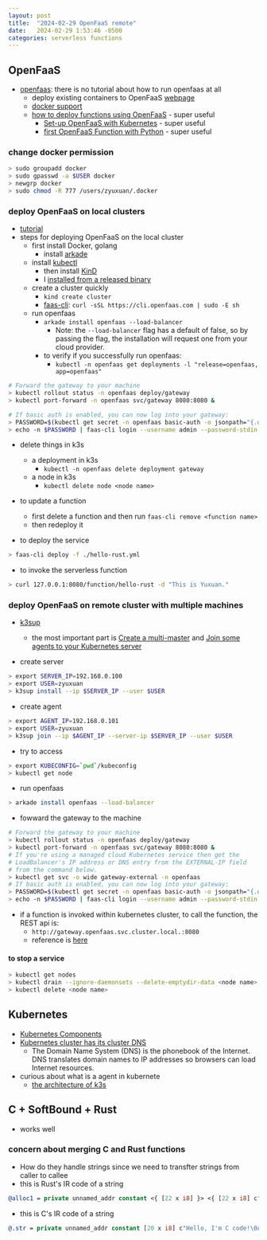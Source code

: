 ```yaml
---
layout: post
title:  "2024-02-29 OpenFaaS remote"
date:   2024-02-29 1:53:46 -0500
categories: serverless functions
---
```


## OpenFaaS
- [openfaas](https://github.com/openfaas): there is no tutorial about how to run openfaas at all
	+ deploy existing containers to OpenFaaS [webpage](https://www.openfaas.com/blog/porting-existing-containers-to-openfaas/)
	+ [docker support](https://docs.openfaas.com/languages/dockerfile/)
  + [how to deploy functions using OpenFaaS](https://gcore.com/learning/create-serverless-functions-with-openfaas/) - super useful
	+ [Set-up OpenFaaS with Kubernetes](https://github.com/openfaas/workshop/blob/master/lab1b.md#run-on-digitaloceans-kubernetes-service) - super useful
	+ [first OpenFaaS Function with Python](https://docs.openfaas.com/tutorials/first-python-function/) - super useful

### change docker permission

```bash
> sudo groupadd docker 
> sudo gpasswd -a $USER docker
> newgrp docker 
> sudo chmod -R 777 /users/zyuxuan/.docker
```
	
### deploy OpenFaaS on local clusters
- [tutorial](https://docs.openfaas.com/deployment/kubernetes/)
- steps for deploying OpenFaaS on the local cluster
  + first install Docker, golang
	+ install [arkade](https://github.com/alexellis/arkade)
  + install [kubectl](https://kubernetes.io/docs/tasks/tools/install-kubectl-linux/)
	+ then install [KinD](https://kind.sigs.k8s.io/) 
    * I [installed from a released binary](https://kind.sigs.k8s.io/docs/user/quick-start/#installing-from-release-binaries)
  + create a cluster quickly
    * `kind create cluster`	
	+ [faas-cli](https://docs.openfaas.com/cli/install/): `curl -sSL https://cli.openfaas.com | sudo -E sh`
  + run openfaas
    * `arkade install openfaas --load-balancer`
      - Note: the `--load-balancer` flag has a default of false, so by passing the flag, the installation will request one from your cloud provider.
    * to verify if you successfully run openfaas: 
      - `kubectl -n openfaas get deployments -l "release=openfaas, app=openfaas"`

```bash
# Forward the gateway to your machine
> kubectl rollout status -n openfaas deploy/gateway
> kubectl port-forward -n openfaas svc/gateway 8080:8080 &

# If basic auth is enabled, you can now log into your gateway:
> PASSWORD=$(kubectl get secret -n openfaas basic-auth -o jsonpath="{.data.basic-auth-password}" | base64 --decode; echo)
> echo -n $PASSWORD | faas-cli login --username admin --password-stdin
```

- delete things in k3s
  + a deployment in k3s
    * `kubectl -n openfaas delete deployment gateway` 
  + a node in k3s
    * `kubectl delete node <node name>`

- to update a function
	+ first delete a function and then run `faas-cli remove <function name>`
  + then redeploy it

- to deploy the service

```bash
> faas-cli deploy -f ./hello-rust.yml
```

- to invoke the serverless function

```bash
> curl 127.0.0.1:8080/function/hello-rust -d "This is Yuxuan."
```




### deploy OpenFaaS on remote cluster with multiple machines
- [k3sup](https://github.com/alexellis/k3sup)
  + the most important part is [Create a multi-master](https://github.com/alexellis/k3sup?tab=readme-ov-file#create-a-multi-master-ha-setup-with-embedded-etcd) and [Join some agents to your Kubernetes server](https://github.com/alexellis/k3sup?tab=readme-ov-file#-join-some-agents-to-your-kubernetes-server)

- create server

```bash
> export SERVER_IP=192.168.0.100
> export USER=zyuxuan
> k3sup install --ip $SERVER_IP --user $USER
```

- create agent

```bash
> export AGENT_IP=192.168.0.101
> export USER=zyuxuan
> k3sup join --ip $AGENT_IP --server-ip $SERVER_IP --user $USER
```

- try to access

```bash
> export KUBECONFIG=`pwd`/kubeconfig
> kubectl get node
```

- run openfaas

```bash
> arkade install openfaas --load-balancer
```

- fowward the gateway to the machine

```bash
# Forward the gateway to your machine
> kubectl rollout status -n openfaas deploy/gateway
> kubectl port-forward -n openfaas svc/gateway 8080:8080 &
# If you're using a managed cloud Kubernetes service then get the 
# LoadBalancer's IP address or DNS entry from the EXTERNAL-IP field 
# from the command below.
> kubectl get svc -o wide gateway-external -n openfaas
# If basic auth is enabled, you can now log into your gateway:
> PASSWORD=$(kubectl get secret -n openfaas basic-auth -o jsonpath="{.data.basic-auth-password}" | base64 --decode; echo)
> echo -n $PASSWORD | faas-cli login --username admin --password-stdin
```

- if a function is invoked within kubernetes cluster, to call the function, the REST api is:
  + `http://gateway.openfaas.svc.cluster.local.:8080`
  + reference is [here](https://docs.openfaas.com/reference/rest-api/#:~:text=Functions%20can%20be%20invoked%20by,path%20to%20the%20gateway%20URL.&text=If%20no%20namespace%20is%20specified,%2Fasync%2Dfunction%2FNAME.)

#### to stop a service

```bash
> kubectl get nodes
> kubectl drain --ignore-daemonsets --delete-emptydir-data <node name>
> kubectl delete <node name>
```

## Kubernetes
- [Kubernetes Components](https://kubernetes.io/docs/concepts/overview/components/)
- [Kubernetes cluster has its cluster DNS](https://kubernetes.io/docs/concepts/services-networking/dns-pod-service/)
	+ The Domain Name System (DNS) is the phonebook of the Internet. DNS translates domain names to IP addresses so browsers can load Internet resources.
- curious about what is a agent in kubernete
	+ [the architecture of k3s](https://docs.k3s.io/architecture)


## C + SoftBound + Rust
- works well

### concern about merging C and Rust functions
- How do they handle strings since we need to transfter strings from caller to callee
- this is Rust's IR code of a string 

```llvm
@alloc1 = private unnamed_addr constant <{ [22 x i8] }> <{ [22 x i8] c"Hello, I'm rust code!\0A" }>, align 1
```

- this is C's IR code of a string

```llvm
@.str = private unnamed_addr constant [20 x i8] c"Hello, I'm C code!\0A\00", align 1
```


